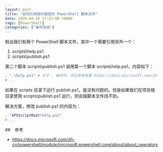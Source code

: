 ```yaml
---
layout: post
title: "如何引用相对路径的 PowerShell 脚本文件"
date: 2020-04-16 17:23:00 +0800
tags: [PowerShell]
categories: ["操作系统"]
---
```


假设我们有两个 PowerShell 脚本文件，其中一个需要引用另外一个：

1. scripts\help.ps1
1. scripts\publish.ps1

第二个脚本 scripts\publish.ps1 调用第一个脚本 scripts\help.ps1，内容如下：

```powershell
. ".\help.ps1" # 关于 . 操作符，可以参考这里 https://docs.microsoft.com/zh-cn/powershell/module/microsoft.powershell.core/about/about_operators?view=powershell-7#dot-sourcing-operator-
# ...
```

如果在 scripts 目录下运行 publish.ps1，是没有问题的。但是如果我们在项目根目录使用 scripts\publish.ps1 运行，则会报脚本文件找不到。

解决方案，修改 publish.ps1 的内容为：

```powershell
. "$PSScriptRoot\help.ps1"
# ...
```

##　参考

- <https://docs.microsoft.com/zh-cn/powershell/module/microsoft.powershell.core/about/about_operators>
